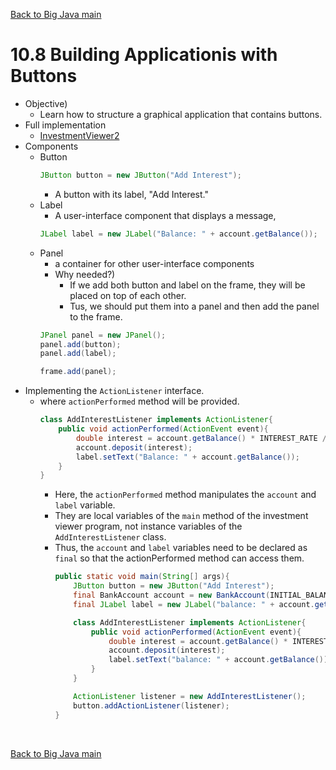 [Back to Big Java main](../../../main.md)

# 10.8 Building Applicationis with Buttons
- Objective)
  - Learn how to structure a graphical application that contains buttons.
- Full implementation
  - [InvestmentViewer2](../../../src/ch_10/objects/ButtonClick/InvestmentViewer2.java)
- Components
  - Button
    ```java
    JButton button = new JButton("Add Interest");
    ```
    - A button with its label, "Add Interest."
  - Label
    - A user-interface component that displays a message,
    ```java
    JLabel label = new JLabel("Balance: " + account.getBalance());
    ```
  - Panel
    - a container for other user-interface components
    - Why needed?)
      - If we add both button and label on the frame, they will be placed on top of each other.
      - Tus, we should put them into a panel and then add the panel to the frame.
    ```java
    JPanel panel = new JPanel();
    panel.add(button);
    panel.add(label);

    frame.add(panel);
    ```
- Implementing the `ActionListener` interface.
  - where `actionPerformed` method will be provided.
    ```java
    class AddInterestListener implements ActionListener{
        public void actionPerformed(ActionEvent event){
            double interest = account.getBalance() * INTEREST_RATE / 100;
            account.deposit(interest);
            label.setText("Balance: " + account.getBalance());
        }
    }
    ```
    - Here, the `actionPerformed` method manipulates the `account` and `label` variable.
    - They are local variables of the `main` method of the investment viewer program, not instance variables of the `AddInterestListener` class.
    - Thus, the `account` and `label` variables need to be declared as `final` so that the actionPerformed method can access them.
        ```java
        public static void main(String[] args){ 
            JButton button = new JButton("Add Interest");
            final BankAccount account = new BankAccount(INITIAL_BALANCE);
            final JLabel label = new JLabel("balance: " + account.getBalance());

            class AddInterestListener implements ActionListener{
                public void actionPerformed(ActionEvent event){
                    double interest = account.getBalance() * INTEREST_RATE / 100;
                    account.deposit(interest);
                    label.setText("balance: " + account.getBalance());
                } 
            }

            ActionListener listener = new AddInterestListener();
            button.addActionListener(listener);
        }
        ```


<br>

[Back to Big Java main](../../../main.md)